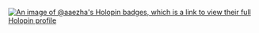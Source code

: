 [![An image of @aaezha's Holopin badges, which is a link to view their full Holopin profile](https://holopin.me/aaezha)](https://holopin.io/@aaezha)
